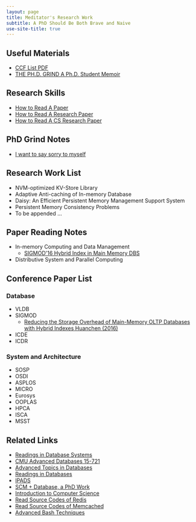 ```yaml
---
layout: page
title: Meditator's Research Work
subtitle: A PhD Should Be Both Brave and Naive
use-site-title: true
---
```


## Useful Materials
- [CCF List PDF](ccf-2015.pdf)
- [THE PH.D. GRIND A Ph.D. Student Memoir](pguo-PhD-grind.pdf)

## Research Skills
- [How to Read A Paper ](paper-reading.pdf)
- [How to Read A Research Paper](research-paper-reading.pdf)
- [How to Read A CS Research Paper](cs-paper-reading.pdf)

## PhD Grind Notes

- [I want to say sorry to myself](sorry-myself)

## Research Work List
- NVM-optimized KV-Store Library
- Adaptive Anti-caching of In-memory Database
- Daisy: An Efficient Persistent Memory Management Support System
- Persistent Memory Consistency Problems
- To be appended ...

## Paper Reading Notes
- In-memory Computing and Data Management
	- [SIGMOD'16 Hybrid Index in Main Memory DBS](hybrid-index-db)
- Distributive System and Parallel Computing

## Conference Paper List

### Database
- VLDB
- SIGMOD
	- [Reducing the Storage Overhead of Main-Memory OLTP Databases with Hybrid Indexes Huanchen (2016)](2017-7-25-sigmod2016-hybridindexes.pdf)
- ICDE
- ICDR

### System and Architecture
- SOSP
- OSDI
- ASPLOS
- MICRO
- Eurosys
- OOPLAS
- HPCA
- ISCA
- MSST

## Related Links
- [Readings in Database Systems](http://www.redbook.io/)
- [CMU Advanced Databases 15-721](http://15721.courses.cs.cmu.edu/spring2016/schedule.html)
- [Advanced Topics in Databases](http://cs.brown.edu/courses/cs227/papers.html)
- [Readings in Databases](https://github.com/rxin/db-readings)
- [IPADS](http://ipads.se.sjtu.edu.cn/)
- [SCM + Database, a PhD Work](https://wwwdb.inf.tu-dresden.de/)
- [Introduction to Computer Science](http://www.cs.cmu.edu/~213/schedule.html)
- [Read Source Codes of Redis](https://github.com/huangz1990/blog/blob/master/diary/2014/how-to-read-redis-source-code.rst)
- [Read Source Codes of Memcached](https://github.com/daoluan/decode-memcached)
- [Advanced Bash Techniques](http://tldp.org/LDP/abs/html/)
